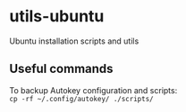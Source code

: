# utils-ubuntu
Ubuntu installation scripts and utils  
  
## Useful commands

To backup Autokey configuration and scripts:  
`cp -rf ~/.config/autokey/ ./scripts/`  
